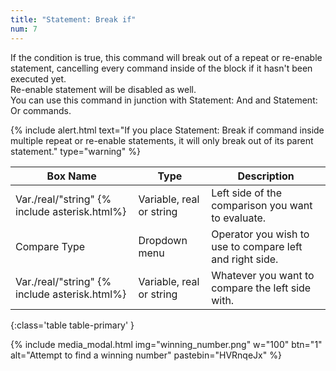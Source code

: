 ```yaml
---
title: "Statement: Break if"
num: 7
---
```


If the condition is true, this command will break out of a repeat or re-enable statement, cancelling every command inside of the block if it hasn't been executed yet.\
 Re-enable statement will be disabled as well.\
You can use this command in junction with Statement: And and Statement: Or commands.

{% include alert.html text="If you place Statement: Break if command inside multiple repeat or re-enable statements, it will only break out of its parent statement." type="warning" %}  


| Box Name | Type | Description | 
|-------|--------|--------|
| Var./real/"string" {% include asterisk.html%}| Variable, real or string	 | Left side of the comparison you want to evaluate. |
|Compare Type |	Dropdown menu |	Operator you wish to use to compare left and right side.
|Var./real/"string" {% include asterisk.html%} |	Variable, real or string|	Whatever you want to compare the left side with.
{:class='table table-primary' }

{% include media_modal.html img="winning_number.png" w="100" btn="1" alt="Attempt to find a winning number" pastebin="HVRnqeJx" %} 









